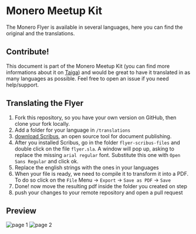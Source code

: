 # Monero Meetup Kit

The Monero Flyer is available in several languages, here you can find the original and the translations.

## Contribute!
This document is part of the Monero Meetup Kit (you can find more informations about it on [Taiga](https://taiga.getmonero.org/project/sgp-monero-meetup-kit/wiki/home)) and would be great to have it translated in as many languages as possible. Feel free to open an issue if you need help/support.

## Translating the Flyer

1. Fork this repository, so you have your own version on GitHub, then clone your fork locally.
2. Add a folder for your language in `/translations`
3. [download Scribus](https://www.scribus.net/downloads/stable-branch/), an open source tool for document publishing.
4. After you installed Scribus, go in the folder `flyer-scribus-files` and double click on the file `flyer.sla`. A window will pop up, asking to replace the missing `arial regular` font. Substitute this one with `Open Sans Regular` and click ok.
5. Replace the english strings with the ones in your languages
6. When your file is ready, we need to compile it to transform it into a PDF. To do so click on the `File` Menu -> `Export` -> `Save as PDF` -> `Save`
7. Done! now move the resulting pdf inside the folder you created on step
8. push your changes to your remote repository and open a pull request 

## Preview
![page 1](https://raw.githubusercontent.com/monero-ecosystem/outreach-docs/master/meetup-kit/monero-flyer/local/flyer-page001.png)
![page 2](https://raw.githubusercontent.com/monero-ecosystem/outreach-docs/master/meetup-kit/monero-flyer/local/flyer-page002.png)

